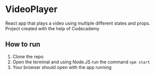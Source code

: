 # VideoPlayer
React app that plays a video using multiple different states and props. Project created with the help of Codecademy

## How to run
1. Clone the repo
2. Open the terminal and using Node.JS run the command ```npm start```
3. Your browser should open with the app running
